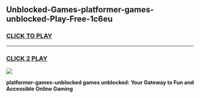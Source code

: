 
## Unblocked-Games-platformer-games-unblocked-Play-Free-1c6eu
<h3>
<a href="https://premium76.site?title=platformer-games-unblocked&ref=18A1">CLICK TO PLAY</a></h3>
<hr>

<h3>
<a href="https://premium76.site?title=platformer-games-unblocked&ref=18A1">CLICK 2 PLAY</a>
  
</h3>

<a href="https://premium76.site?title=platformer-games-unblocked&ref=18A1"><img src="https://clearcache.store/games.png"></a>


**platformer-games-unblocked games unblocked: Your Gateway to Fun and Accessible Online Gaming**
